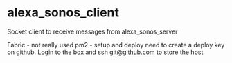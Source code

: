 # alexa_sonos_client
Socket client to receive messages from alexa_sonos_server

Fabric - not really used
pm2 - setup and deploy
need to create a deploy key on github. Login to the box and ssh git@github.com to store the host
